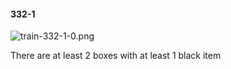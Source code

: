 #### 332-1
![train-332-1-0.png](https://github.com/lil-lab/nlvr/raw/master/nlvr/train/images/29/train-332-1-0.png "train-332-1-0.png")

There are at least 2 boxes with at least 1 black item